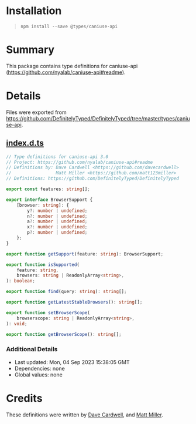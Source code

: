 # Installation
> `npm install --save @types/caniuse-api`

# Summary
This package contains type definitions for caniuse-api (https://github.com/nyalab/caniuse-api#readme).

# Details
Files were exported from https://github.com/DefinitelyTyped/DefinitelyTyped/tree/master/types/caniuse-api.
## [index.d.ts](https://github.com/DefinitelyTyped/DefinitelyTyped/tree/master/types/caniuse-api/index.d.ts)
````ts
// Type definitions for caniuse-api 3.0
// Project: https://github.com/nyalab/caniuse-api#readme
// Definitions by: Dave Cardwell <https://github.com/davecardwell>
//                 Matt Miller <https://github.com/matt123miller>
// Definitions: https://github.com/DefinitelyTyped/DefinitelyTyped

export const features: string[];

export interface BrowserSupport {
    [browser: string]: {
        y?: number | undefined;
        n?: number | undefined;
        a?: number | undefined;
        x?: number | undefined;
        p?: number | undefined;
    };
}

export function getSupport(feature: string): BrowserSupport;

export function isSupported(
    feature: string,
    browsers: string | ReadonlyArray<string>,
): boolean;

export function find(query: string): string[];

export function getLatestStableBrowsers(): string[];

export function setBrowserScope(
    browserscope: string | ReadonlyArray<string>,
): void;

export function getBrowserScope(): string[];

````

### Additional Details
 * Last updated: Mon, 04 Sep 2023 15:38:05 GMT
 * Dependencies: none
 * Global values: none

# Credits
These definitions were written by [Dave Cardwell](https://github.com/davecardwell), and [Matt Miller](https://github.com/matt123miller).
